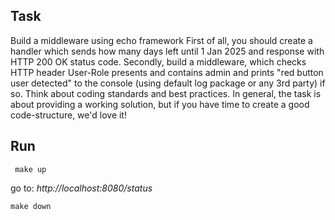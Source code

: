 ## Task
Build a middleware using echo framework
First of all, you should create a handler which sends how many
days left until 1 Jan 2025 and response with HTTP 200 OK status
code.
Secondly, build a middleware, which checks HTTP
header User-Role presents and contains admin and prints
"red button user detected" to the console (using default log
package or any 3rd party) if so.
Think about coding standards and best practices. In general,
the task is about providing a working solution, but if you have time
to create a good code-structure, we'd love it!

## Run

``` make up```

go to: _http://localhost:8080/status_

```make down```